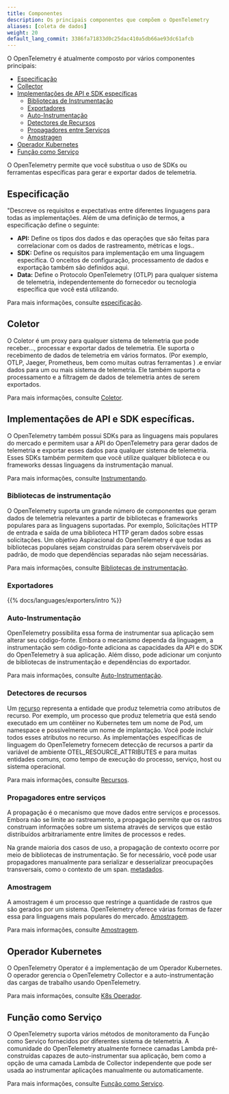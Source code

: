 ```yaml
---
title: Componentes
description: Os principais componentes que compõem o OpenTelemetry
aliases: [coleta de dados]
weight: 20
default_lang_commit: 3386fa71833d0c25dac410a5db66ae93dc61afcb
---
```


O OpenTelemetry é atualmente composto por vários componentes principais:

- [Especificação](#especificação)
- [Collector](#collector)
- [Implementações de API e SDK específicas](#implementações-de-api--sdk-específicas)
  - [Bibliotecas de Instrumentação](#bibliotecas-de-instrumentação)
  - [Exportadores](#exportadores)
  - [Auto-Instrumentação](#auto-instrumentação)
  - [Detectores de Recursos](#detectores-de-recursos)
  - [Propagadores entre Serviços](#propagadores-entre-serviços)
  - [Amostragen](#amostragem)
- [Operador Kubernetes](#operador-kubernetes)
- [Função como Serviço](#função-como-serviço)

O OpenTelemetry permite que você substitua o uso de SDKs ou ferramentas específicas para gerar e exportar dados de telemetria.

## Especificação

"Descreve os requisitos e expectativas entre diferentes linguagens para todas as implementações. Além de uma definição de termos, a especificação define o seguinte:

- **API:** Define os tipos dos dados e das operações que são feitas para correlacionar com os dados de rastreamento, métricas e logs..
- **SDK:** Define os requisitos para implementação em uma linguagem especifica. O onceitos de configuração, processamento de dados e exportação também são definidos aqui.
- **Data:** Define o Protocolo OpenTelemetry (OTLP) para qualquer sistema de telemetria, independentemente do fornecedor ou tecnologia específica que você está utilizando.

Para mais informações, consulte [especificação](/docs/specs/).

## Coletor

O Coletor é um proxy para qualquer sistema de telemetria que pode receber...,
processar e exportar dados de telemetria. Ele suporta o recebimento de dados de telemetria em vários formatos. (Por exemplo, OTLP, Jaeger, Prometheus, bem como muitas outras ferramentas ) .e enviar dados para um ou mais sistema de telemetria. Ele também suporta o processamento e a filtragem de dados de telemetria antes de serem exportados.

Para mais informações, consulte [Coletor](/docs/collector/).

## Implementações de API e SDK específicas.

O OpenTelemetry também possui SDKs para as linguagens mais populares do mercado e permitem usar a API do OpenTelemetry para gerar dados de telemetria e exportar esses dados para qualquer sistema de telemetria. Esses SDKs também permitem que você utilize qualquer biblioteca e ou frameworks dessas linguagens da instrumentação manual.

Para mais informações, consulte [Instrumentando](/docs/concepts/instrumentation/).

### Bibliotecas de instrumentação

O OpenTelemetry suporta um grande número de componentes que geram dados de telemetria relevantes a partir de bibliotecas e frameworks populares para as linguagens suportadas. Por exemplo, Solicitações HTTP de entrada e saída de uma biblioteca HTTP geram dados sobre essas solicitações. Um objetivo Aspiracional do OpenTelemetry é que todas as bibliotecas populares sejam construídas para serem observáveis por padrão, de modo que dependências separadas não sejam necessárias.



Para mais informações, consulte
[Bibliotecas de instrumentação](/docs/concepts/instrumentation/libraries/).

### Exportadores

{{% docs/languages/exporters/intro %}}

### Auto-Instrumentação

OpenTelemetry possibilita essa forma de instrumentar sua aplicação sem alterar seu código-fonte. Embora o mecanismo dependa da linguagem, a instrumentação sem código-fonte adiciona as capacidades da API e do SDK do OpenTelemetry à sua aplicação. Além disso, pode adicionar um conjunto de bibliotecas de instrumentação e dependências do exportador.

Para mais informações, consulte
[Auto-Instrumentação](/docs/concepts/instrumentation/zero-code/).

### Detectores de recursos

Um [recurso](/docs/concepts/resources/) representa a entidade que produz telemetria como atributos de recurso. Por exemplo, um processo que produz telemetria que está sendo executado em um contêiner no Kubernetes tem um nome de Pod, um namespace e possivelmente um nome de implantação. Você pode incluir todos esses atributos no recurso. As implementações específicas de linguagem do OpenTelemetry fornecem detecção de recursos a partir da variável de ambiente OTEL_RESOURCE_ATTRIBUTES e para muitas entidades comuns, como tempo de execução do processo, serviço, host ou sistema operacional.

Para mais informações, consulte [Recursos](/docs/concepts/resources/).

### Propagadores entre serviços

A propagação é o mecanismo que move dados entre serviços e processos.
Embora não se limite ao rastreamento, a propagação permite que os rastros construam informações sobre um sistema através de serviços que estão distribuídos arbitrariamente entre limites de processos e redes.

Na grande maioria dos casos de uso, a propagação de contexto ocorre por meio de bibliotecas de instrumentação. Se for necessário, você pode usar propagadores manualmente para serializar e desserializar preocupações transversais, como o contexto de um span. [metadados](/docs/concepts/signals/baggage/).

### Amostragem

A amostragem é um processo que restringe a quantidade de rastros que são gerados por um sistema. OpenTelemetry oferece várias formas de fazer essa para linguagens mais populares do mercado.
[Amostragem](/docs/concepts/sampling/#head-sampling).

Para mais informações, consulte [Amostragem](/docs/concepts/sampling).

## Operador Kubernetes

O OpenTelemetry Operator é a implementação de um Operador Kubernetes. O operador gerencia o OpenTelemetry Collector e a auto-instrumentação das cargas de trabalho usando OpenTelemetry.

Para mais informações, consulte [K8s Operador](/docs/kubernetes/operator/).

## Função como Serviço

O OpenTelemetry suporta vários métodos de monitoramento da Função como Serviço fornecidos por diferentes sistema de telemetria. A comunidade do OpenTelemetry atualmente fornece camadas Lambda pré-construídas capazes de auto-instrumentar sua aplicação, bem como a opção de uma camada Lambda de Collector independente que pode ser usada ao instrumentar aplicações manualmente ou automaticamente.

Para mais informações, consulte [Função como Serviço](/docs/faas/).
